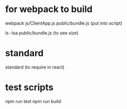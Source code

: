 

# for webpack to build
webpack js/ClientApp.js public/bundle.js (put into script)

ls -lsa public/bundle.js (to see size)

# standard
standard (to require in react)

# test scripts
npm run test
npm run build

